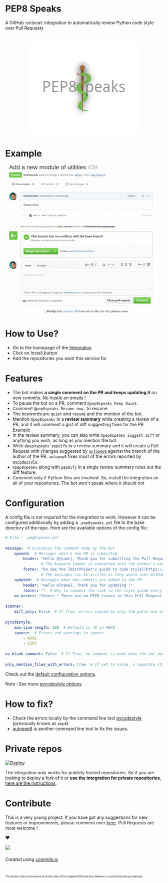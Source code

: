# PEP8 Speaks

A GitHub :octocat: integration to automatically review Python code style over Pull Requests

<h1 align="center"><img src="data/my_logo.png"></h1>

# Example

<img src="data/action.gif">

# How to Use?

 - Go to the homepage of the [Integration](https://github.com/integration/pep8-speaks)
 - Click on Install button
 - Add the repositories you want this service for

# Features

 - The bot makes **a single comment on the PR and keeps updating it** on new commits. No hustle on emails !
 - To pause the bot on a PR, comment `@pep8speaks Keep Quiet.`
 - Comment `@pep8speaks Resume now.` to resume.
  - The keywords are `quiet` and `resume` and the mention of the bot.
 - Mention `@pep8speaks` in a **review summary** while creating a review of a PR, and it will comment a gist of diff suggesting fixes for the PR. [Example](https://github.com/OrkoHunter/test-pep8speaks/pull/22#issuecomment-270826241)
  - In the review summary, you can also write `@pep8speaks suggest diff` or anything you wish, as long as you mention the bot.
 - Write `@pep8speaks pep8ify` in a review summary and it will create a Pull Request with changes suggested by [`autopep8`](https://github.com/hhatto/autopep8) against the branch of the author of the PR. `autopep8` fixes most of the errors reported by [`pycodestyle`](https://github.com/PyCQA/pycodestyle).
  - `@pep8speaks` along with `pep8ify` in a single review summary rules out the diff feature.
 - Comment only if Python files are involved. So, install the integration on all of your repositories. The bot won't speak where it should not

# Configuration
A config file is *not required* for the integration to work. However it can be configured additionally by adding a `.pep8speaks.yml` file to the base directory of the repo. Here are the available options of the config file :

```yaml
# File : .pep8speaks.yml

message:  # Customize the comment made by the bot
    opened:  # Messages when a new PR is submitted
        header: "Hello @{name}, Thank you for submitting the Pull Request !"
                # The keyword {name} is converted into the author's username
        footer: "Do see the [Hitchhiker's guide to code style](https://goo.gl/hqbW4r)"
                # The messages can be written as they would over GitHub
    updated:  # Messages when new commits are added to the PR
        header: "Hello @{name}, Thank you for updating !"
        footer: ""  # Why to comment the link to the style guide everytime? :)
    no_errors: "Cheers ! There are no PEP8 issues in this Pull Request. :beers: "

scanner:
    diff_only: False  # If True, errors caused by only the patch are shown

pycodestyle:
    max-line-length: 100  # Default is 79 in PEP8
    ignore:  # Errors and warnings to ignore
        - W391
        - E203

no_blank_comment: False  # If True, no comment is made when the bot does not find any pep8 errors

only_mention_files_with_errors: True  # If set to False, a separate status comment for each file is made.
```

Check out the [default configuration options](https://github.com/OrkoHunter/pep8speaks/blob/master/pep8speaks/helpers.py#L87-L115).

Note : See more [pycodestyle options](https://pycodestyle.readthedocs.io/en/latest/intro.html#example-usage-and-output)

# How to fix?

 - Check the errors locally by the command line tool [pycodestyle](https://github.com/PyCQA/pycodestyle) (previously known as `pep8`).
 - [autopep8](https://github.com/hhatto/autopep8) is another command line tool to fix the issues.

# Private repos
[![Deploy](https://www.herokucdn.com/deploy/button.svg)](https://github.com/OrkoHunter/pep8speaks/wiki/Instructions-to-deploy-a-fork)

The integration only works for publicly hosted repositories. So if you are looking to deploy a fork of it or **use the integration for private repositories**, [here are the instructions](https://github.com/OrkoHunter/pep8speaks/wiki/Instructions-to-deploy-a-fork).


# Contribute

This is a very young project. If you have got any suggestions for new features or improvements, please comment over [here](https://github.com/OrkoHunter/pep8speaks/issues/1). Pull Requests are most welcome !

:heart:

<img src="https://raw.githubusercontent.com/OrkoHunter/pep8speaks/master/data/pep8speaks.commits.png" width="60%"><br>
###### Created using [commits.io](https://commits.io)

<sub><sup><sub>This project does not endorse all of the rules of the original PEP8 and thus believes in customizing the pycodestyle.
